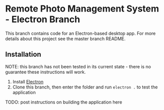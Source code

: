 # Remote Photo Management System - Electron Branch

This branch contains code for an Electron-based desktop app. For more details about this project see the master branch README.

## Installation

NOTE: this branch has not been tested in its current state - there is no guarantee these instructions will work.

1) Install [Electron](https://electronjs.org/)
2) Clone this branch, then enter the folder and run `electron .` to test the application

TODO: post instructions on building the application here
